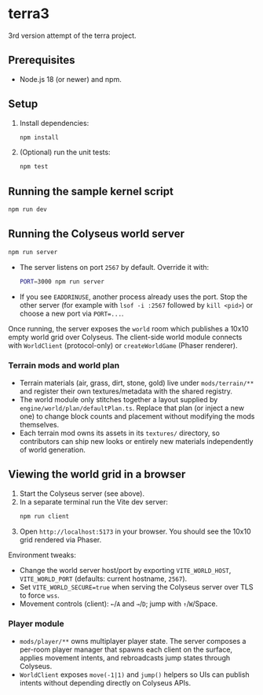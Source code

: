 # terra3

3rd version attempt of the terra project.

## Prerequisites

- Node.js 18 (or newer) and npm.

## Setup

1. Install dependencies:
   ```bash
   npm install
   ```
2. (Optional) run the unit tests:
   ```bash
   npm test
   ```

## Running the sample kernel script

```bash
npm run dev
```

## Running the Colyseus world server

```bash
npm run server
```

- The server listens on port `2567` by default. Override it with:
  ```bash
  PORT=3000 npm run server
  ```
- If you see `EADDRINUSE`, another process already uses the port. Stop the other server (for example with `lsof -i :2567` followed by `kill <pid>`) or choose a new port via `PORT=...`.

Once running, the server exposes the `world` room which publishes a 10x10 empty world grid over Colyseus. The client-side world module connects with `WorldClient` (protocol-only) or `createWorldGame` (Phaser renderer).

### Terrain mods and world plan

- Terrain materials (air, grass, dirt, stone, gold) live under `mods/terrain/**` and register their own textures/metadata with the shared registry.
- The world module only stitches together a layout supplied by `engine/world/plan/defaultPlan.ts`. Replace that plan (or inject a new one) to change block counts and placement without modifying the mods themselves.
- Each terrain mod owns its assets in its `textures/` directory, so contributors can ship new looks or entirely new materials independently of world generation.

## Viewing the world grid in a browser

1. Start the Colyseus server (see above).
2. In a separate terminal run the Vite dev server:
   ```bash
   npm run client
   ```
3. Open `http://localhost:5173` in your browser. You should see the 10x10 grid rendered via Phaser.

Environment tweaks:

- Change the world server host/port by exporting `VITE_WORLD_HOST`, `VITE_WORLD_PORT` (defaults: current hostname, `2567`).
- Set `VITE_WORLD_SECURE=true` when serving the Colyseus server over TLS to force `wss`.
- Movement controls (client): `←`/`A` and `→`/`D`; jump with `↑`/`W`/Space.

### Player module

- `mods/player/**` owns multiplayer player state. The server composes a per-room player manager that spawns each client on the surface, applies movement intents, and rebroadcasts jump states through Colyseus.
- `WorldClient` exposes `move(-1|1)` and `jump()` helpers so UIs can publish intents without depending directly on Colyseus APIs.
